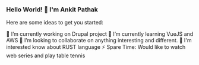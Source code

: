 ### Hello World! 👋 I'm Ankit Pathak

Here are some ideas to get you started:

 🔭 I’m currently working on Drupal project
 🌱 I’m currently learning VueJS and AWS
 👯 I’m looking to collaborate on anything interesting and different.
 💬 I'm interested know about RUST language
 ⚡ Spare Time: Would like to watch web series and play table tennis
